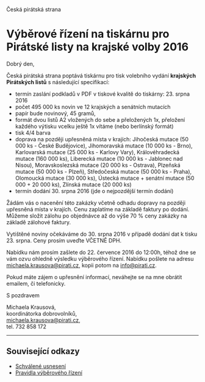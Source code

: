 Česká pirátská strana  

Výběrové řízení na tiskárnu pro Pirátské listy na krajské volby 2016
========================================

Dobrý den, 

Česká pirátská strana poptává tiskárnu pro tisk volebního vydání **krajských Pirátských listů** s následující specifikací:

* termín zaslání podkladů v PDF v tiskové kvalitě do tiskárny: 23. srpna 2016
* počet 495 000 ks novin ve 12 krajských a senátních mutacích
* papír bude novinový, 45 gramů, 
* formát dvou listů A2 vložených do sebe a přeložených 1x, přeložení každého výtisku vcelku ještě 1x vítáme (nebo berlínský formát)
* tisk 4/4 barva
* doprava na později upřesněná místa v krajích: Jihočeská mutace (50 000 ks - České Budějovice), Jihomoravská mutace (10 000 ks - Brno), Karlovarská mutace (25 000 ks - Karlovy Vary), Královéhradecká mutace (160 000 ks), Liberecká mutace (10 000 ks - Jablonec nad Nisou), Moravskoslezská mutace (20 000 ks - Ostrava), Plzeňská mutace (50 000 ks - Plzeň), Středočeská mutace (50 000 ks - Praha), Olomoucká mutace (30 000 ks), Ústecká mutace + senátní mutace (50 000 + 20 000 ks), Zlínská mutace (20 000 ks)
* termín dodání 30. srpna 2016 (jde o nejpozdější termín dodání)

Žádám vás o nacenění této zakázky včetně odhadu dopravy na později upřesněná místa v krajích. Cenu zaplatíme na základě faktury po dodání. Můžeme složit zálohu po objednávce až do výše 70 % ceny zakázky na základě zálohové faktury.

Vytištěné noviny očekáváme do 30. srpna 2016 v případě dodání dat k tisku 23. srpna.
Ceny prosím uveďte VČETNĚ DPH.

Nabídku nám prosím zašlete do 22. července 2016 do 12:00h, téhož dne se vám ozvu ohledně výsledku výběrového řízení. Nabídku pošlete na adresu michaela.krausova@pirati.cz, kopii potom na info@pirati.cz.

Pokud máte zájem o upřesnění informací, neváhejte se na mne obrátit emailem, či telefonicky. 

S pozdravem

Michaela Krausová,  
koordinátorka dobrovolníků,  
<michaela.krausova@pirati.cz>,  
tel. 732 858 172

----

## Související odkazy

* [Schválené usnesení](https://forum.pirati.cz/republikovy-vybor-f248/rv-34-2016-zamer-krajskych-piratskych-listu-t34660.html#p467864) 
* [Pravidla výběrového řízení](pravidla.md)
